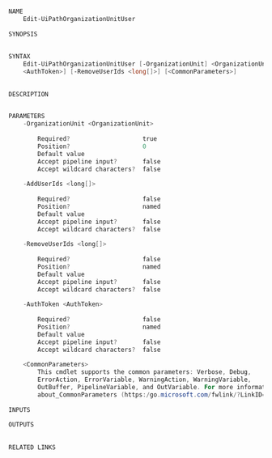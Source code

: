 ﻿```PowerShell

NAME
    Edit-UiPathOrganizationUnitUser
    
SYNOPSIS
    
    
SYNTAX
    Edit-UiPathOrganizationUnitUser [-OrganizationUnit] <OrganizationUnit> [-AddUserIds <long[]>] [-AuthToken 
    <AuthToken>] [-RemoveUserIds <long[]>] [<CommonParameters>]
    
    
DESCRIPTION
    

PARAMETERS
    -OrganizationUnit <OrganizationUnit>
        
        Required?                    true
        Position?                    0
        Default value                
        Accept pipeline input?       false
        Accept wildcard characters?  false
        
    -AddUserIds <long[]>
        
        Required?                    false
        Position?                    named
        Default value                
        Accept pipeline input?       false
        Accept wildcard characters?  false
        
    -RemoveUserIds <long[]>
        
        Required?                    false
        Position?                    named
        Default value                
        Accept pipeline input?       false
        Accept wildcard characters?  false
        
    -AuthToken <AuthToken>
        
        Required?                    false
        Position?                    named
        Default value                
        Accept pipeline input?       false
        Accept wildcard characters?  false
        
    <CommonParameters>
        This cmdlet supports the common parameters: Verbose, Debug,
        ErrorAction, ErrorVariable, WarningAction, WarningVariable,
        OutBuffer, PipelineVariable, and OutVariable. For more information, see 
        about_CommonParameters (https:/go.microsoft.com/fwlink/?LinkID=113216). 
    
INPUTS
    
OUTPUTS
    
    
RELATED LINKS



```
